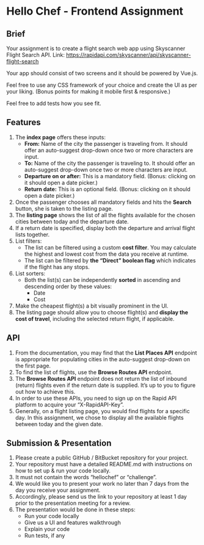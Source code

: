 # Hello Chef - Frontend Assignment

## Brief

Your assignment is to create a flight search web app using Skyscanner Flight Search API.
Link: https://rapidapi.com/skyscanner/api/skyscanner-flight-search

Your app should consist of two screens and it should be powered by Vue.js.

Feel free to use any CSS framework of your choice and create the UI as per your liking. (Bonus points for making it mobile first & responsive.)

Feel free to add tests how you see fit.

## Features

1. The **index page** offers these inputs:
    - **From:** Name of the city the passenger is traveling from. It should offer an auto-suggest drop-down once two or more characters are input.
    - **To:** Name of the city the passenger is traveling to. It should offer an auto-suggest drop-down once two or more characters are input.
    - **Departure on or after:** This is a mandatory field. (Bonus: clicking on it should open a date picker.)
    - **Return date:** This is an optional field. (Bonus: clicking on it should open a date picker.)
2. Once the passenger chooses all mandatory fields and hits the **Search** button, she is taken to the listing page.
3. The **listing page** shows the list of all the flights available for the chosen cities between today and the departure date.
4. If a return date is specified, display both the departure and arrival flight lists together.
5. List filters:
    - The list can be filtered using a custom **cost filter**. You may calculate the highest and lowest cost from the data you receive at runtime.
    - The list can be filtered by **the “Direct” boolean flag** which indicates if the flight has any stops.
6. List sorters:
    - Both the list(s) can be independently **sorted** in ascending and descending order by these values:
        - Date
        - Cost
7. Make the cheapest flight(s) a bit visually prominent in the UI.
8. The listing page should allow you to choose flight(s) and **display the cost of travel**, including the selected return flight, if applicable.

## API

1. From the documentation, you may find that the **List Places API** endpoint is appropriate for populating cities in the auto-suggest drop-down on the first page.
2. To find the list of flights, use the **Browse Routes API** endpoint.
3. The **Browse Routes API** endpoint does not return the list of inbound (return) flights even if the return date is supplied. It’s up to you to figure out how to achieve this.
4. In order to use these APIs, you need to sign up on the Rapid API platform to acquire your “X-RapidAPI-Key”.
5. Generally, on a flight listing page, you would find flights for a specific day. In this assignment, we chose to display all the available flights between today and the given date.

## Submission & Presentation

1. Please create a public GitHub / BitBucket repository for your project.
2. Your repository must have a detailed README.md with instructions on how to set up & run your code locally.
3. It must not contain the words “hellochef” or “challenge”.
4. We would like you to present your work no later than 7 days from the day you receive your assignment.
5. Accordingly, please send us the link to your repository at least 1 day prior to the presentation meeting for a review.
6. The presentation would be done in these steps:
    - Run your code locally
    - Give us a UI and features walkthrough
    - Explain your code
    - Run tests, if any
